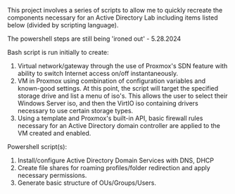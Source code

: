 This project involves a series of scripts to allow me to quickly recreate the components necessary for an Active Directory Lab including items listed below (divided by scripting language).

The powershell steps are still being 'ironed out' -  5.28.2024

Bash script is run initially to create:
1. Virtual network/gateway through the use of Proxmox's SDN feature with ability to switch Internet access on/off instantaneously.
2. VM in Proxmox using combination of configuration variables and known-good settings. At this point, the script will target the specified storage drive and list a menu of iso's. This allows the user to select their Windows Server iso, and then the VirtIO iso containing drivers necessary to use certain storage types.
3. Using a template and Proxmox's built-in API, basic firewall rules necessary for an Active Directory domain controller are applied to the VM created and enabled.

Powershell script(s):

1. Install/configure Active Directory Domain Services with DNS, DHCP
2. Create file shares for roaming profiles/folder redirection and apply necessary permissions.
3. Generate basic structure of OUs/Groups/Users.